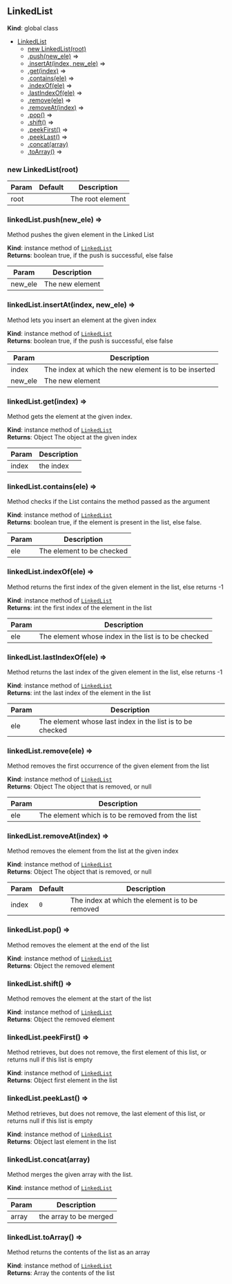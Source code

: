 <a name="LinkedList"></a>

## LinkedList
**Kind**: global class  

* [LinkedList](#LinkedList)
    * [new LinkedList(root)](#new_LinkedList_new)
    * [.push(new_ele)](#LinkedList+push) ⇒
    * [.insertAt(index, new_ele)](#LinkedList+insertAt) ⇒
    * [.get(index)](#LinkedList+get) ⇒
    * [.contains(ele)](#LinkedList+contains) ⇒
    * [.indexOf(ele)](#LinkedList+indexOf) ⇒
    * [.lastIndexOf(ele)](#LinkedList+lastIndexOf) ⇒
    * [.remove(ele)](#LinkedList+remove) ⇒
    * [.removeAt(index)](#LinkedList+removeAt) ⇒
    * [.pop()](#LinkedList+pop) ⇒
    * [.shift()](#LinkedList+shift) ⇒
    * [.peekFirst()](#LinkedList+peekFirst) ⇒
    * [.peekLast()](#LinkedList+peekLast) ⇒
    * [.concat(array)](#LinkedList+concat)
    * [.toArray()](#LinkedList+toArray) ⇒

<a name="new_LinkedList_new"></a>

### new LinkedList(root)

| Param | Default | Description |
| --- | --- | --- |
| root | <code></code> | The root element |

<a name="LinkedList+push"></a>

### linkedList.push(new_ele) ⇒
Method pushes the given element in the Linked List

**Kind**: instance method of [<code>LinkedList</code>](#LinkedList)  
**Returns**: boolean true, if the push is successful, else false  

| Param | Description |
| --- | --- |
| new_ele | The new element |

<a name="LinkedList+insertAt"></a>

### linkedList.insertAt(index, new_ele) ⇒
Method lets you insert an element at the given index

**Kind**: instance method of [<code>LinkedList</code>](#LinkedList)  
**Returns**: boolean true, if the push is successful, else false  

| Param | Description |
| --- | --- |
| index | The index at which the new element is to be inserted |
| new_ele | The new element |

<a name="LinkedList+get"></a>

### linkedList.get(index) ⇒
Method gets the element at the given index.

**Kind**: instance method of [<code>LinkedList</code>](#LinkedList)  
**Returns**: Object The object at the given index  

| Param | Description |
| --- | --- |
| index | the index |

<a name="LinkedList+contains"></a>

### linkedList.contains(ele) ⇒
Method checks if the List contains the method passed as the argument

**Kind**: instance method of [<code>LinkedList</code>](#LinkedList)  
**Returns**: boolean true, if the element is present in the list, else false.  

| Param | Description |
| --- | --- |
| ele | The element to be checked |

<a name="LinkedList+indexOf"></a>

### linkedList.indexOf(ele) ⇒
Method returns the first index of the given element in the list, else returns -1

**Kind**: instance method of [<code>LinkedList</code>](#LinkedList)  
**Returns**: int the first index of the element in the list  

| Param | Description |
| --- | --- |
| ele | The element whose index in the list is to be checked |

<a name="LinkedList+lastIndexOf"></a>

### linkedList.lastIndexOf(ele) ⇒
Method returns the last index of the given element in the list, else returns -1

**Kind**: instance method of [<code>LinkedList</code>](#LinkedList)  
**Returns**: int the last index of the element in the list  

| Param | Description |
| --- | --- |
| ele | The element whose last index in the list is to be checked |

<a name="LinkedList+remove"></a>

### linkedList.remove(ele) ⇒
Method removes the first occurrence of the given element from the list

**Kind**: instance method of [<code>LinkedList</code>](#LinkedList)  
**Returns**: Object The object that is removed, or null  

| Param | Description |
| --- | --- |
| ele | The element which is to be removed from the list |

<a name="LinkedList+removeAt"></a>

### linkedList.removeAt(index) ⇒
Method removes the element from the list at the given index

**Kind**: instance method of [<code>LinkedList</code>](#LinkedList)  
**Returns**: Object The object that is removed, or null  

| Param | Default | Description |
| --- | --- | --- |
| index | <code>0</code> | The index at which the element is to be removed |

<a name="LinkedList+pop"></a>

### linkedList.pop() ⇒
Method removes the element at the end of the list

**Kind**: instance method of [<code>LinkedList</code>](#LinkedList)  
**Returns**: Object the removed element  
<a name="LinkedList+shift"></a>

### linkedList.shift() ⇒
Method removes the element at the start of the list

**Kind**: instance method of [<code>LinkedList</code>](#LinkedList)  
**Returns**: Object the removed element  
<a name="LinkedList+peekFirst"></a>

### linkedList.peekFirst() ⇒
Method retrieves, but does not remove, the first element of this list, or returns null if this list is empty

**Kind**: instance method of [<code>LinkedList</code>](#LinkedList)  
**Returns**: Object first element in the list  
<a name="LinkedList+peekLast"></a>

### linkedList.peekLast() ⇒
Method retrieves, but does not remove, the last element of this list, or returns null if this list is empty

**Kind**: instance method of [<code>LinkedList</code>](#LinkedList)  
**Returns**: Object last element in the list  
<a name="LinkedList+concat"></a>

### linkedList.concat(array)
Method merges the given array with the list.

**Kind**: instance method of [<code>LinkedList</code>](#LinkedList)  

| Param | Description |
| --- | --- |
| array | the array to be merged |

<a name="LinkedList+toArray"></a>

### linkedList.toArray() ⇒
Method returns the contents of the list as an array

**Kind**: instance method of [<code>LinkedList</code>](#LinkedList)  
**Returns**: Array the contents of the list  
